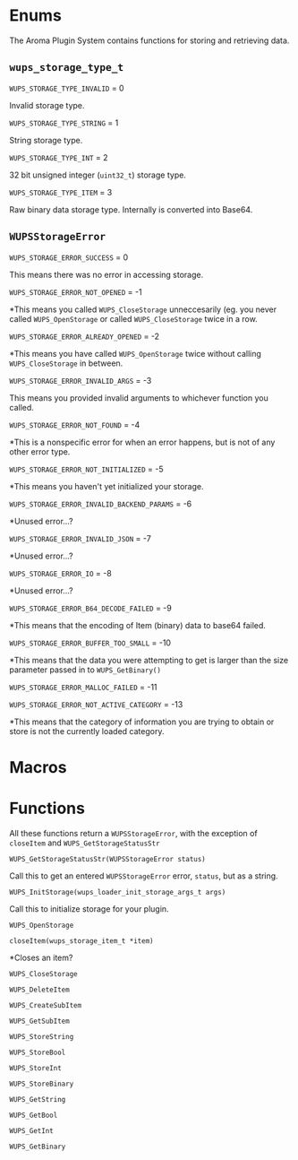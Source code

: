 # Enums

The Aroma Plugin System contains functions for storing and retrieving data.

## `wups_storage_type_t`
`WUPS_STORAGE_TYPE_INVALID` = 0

Invalid storage type.

`WUPS_STORAGE_TYPE_STRING` = 1

String storage type.

`WUPS_STORAGE_TYPE_INT` = 2

32 bit unsigned integer (`uint32_t`) storage type.

`WUPS_STORAGE_TYPE_ITEM` = 3

Raw binary data storage type. Internally is converted into Base64.

## `WUPSStorageError`

`WUPS_STORAGE_ERROR_SUCCESS` = 0

This means there was no error in accessing storage. 

`WUPS_STORAGE_ERROR_NOT_OPENED` = -1

*This means you called `WUPS_CloseStorage` unneccesarily (eg. you never called `WUPS_OpenStorage` or called `WUPS_CloseStorage` twice in a row.

`WUPS_STORAGE_ERROR_ALREADY_OPENED` = -2

*This means you have called `WUPS_OpenStorage` twice without calling `WUPS_CloseStorage` in between.

`WUPS_STORAGE_ERROR_INVALID_ARGS` = -3

This means you provided invalid arguments to whichever function you called.

`WUPS_STORAGE_ERROR_NOT_FOUND` = -4

*This is a nonspecific error for when an error happens, but is not of any other error type.

`WUPS_STORAGE_ERROR_NOT_INITIALIZED` = -5

*This means you haven't yet initialized your storage.

`WUPS_STORAGE_ERROR_INVALID_BACKEND_PARAMS` = -6

*Unused error...?

`WUPS_STORAGE_ERROR_INVALID_JSON` = -7

*Unused error...?

`WUPS_STORAGE_ERROR_IO` = -8

*Unused error...?

`WUPS_STORAGE_ERROR_B64_DECODE_FAILED` = -9

*This means that the encoding of Item (binary) data to base64 failed. 

`WUPS_STORAGE_ERROR_BUFFER_TOO_SMALL` = -10

*This means that the data you were attempting to get is larger than the size parameter passed in to `WUPS_GetBinary()`

`WUPS_STORAGE_ERROR_MALLOC_FAILED` = -11



`WUPS_STORAGE_ERROR_NOT_ACTIVE_CATEGORY` = -13

*This means that the category of information you are trying to obtain or store is not the currently loaded category.

# Macros




# Functions
All these functions return a `WUPSStorageError`, with the exception of `closeItem` and `WUPS_GetStorageStatusStr`

`WUPS_GetStorageStatusStr(WUPSStorageError status)`

Call this to get an entered `WUPSStorageError` error, `status`, but as a string. 

`WUPS_InitStorage(wups_loader_init_storage_args_t args)`

Call this to initialize storage for your plugin. 

`WUPS_OpenStorage`

`closeItem(wups_storage_item_t *item)`

*Closes an item?

`WUPS_CloseStorage`



`WUPS_DeleteItem`

`WUPS_CreateSubItem`

`WUPS_GetSubItem`

`WUPS_StoreString`

`WUPS_StoreBool`

`WUPS_StoreInt`

`WUPS_StoreBinary`

`WUPS_GetString`

`WUPS_GetBool`

`WUPS_GetInt`

`WUPS_GetBinary`

